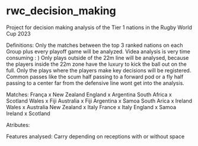 # rwc_decision_making
Project for decision making analysis of the Tier 1 nations in the Rugby World Cup 2023

Definitions:
Only the matches between the top 3 ranked nations on each Group plus every playoff game will be analyzed. Videa analysis is very time consuming : )
Only plays outside of the 22m line will be analysed, because the players inside the 22m zone have the luxury to kick the ball out on the full.
Only the plays where the players make key decisions will be registered. Common passes like the scum half passing to a forward pod or a fly half passing to a center far from the defensive line wont get into the analysis.

Matches:
França x New Zealand
England x Argentina
South Africa x Scotland
Wales x Fiji
Australia x Fiji
Argentina x Samoa
South Arica x Ireland
Wales x Australia
New Zealand x Italy
France x Italy
England x Samoa
Ireland x Scotland

Atributes:

Features analysed:
Carry depending on receptions with or without space
